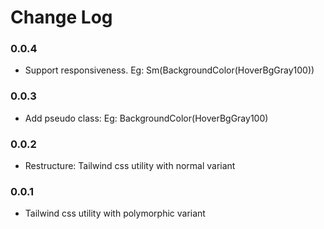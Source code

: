 # Change Log

### 0.0.4
- Support responsiveness. Eg: Sm(BackgroundColor(HoverBgGray100))

### 0.0.3
- Add pseudo class: Eg: BackgroundColor(HoverBgGray100)

### 0.0.2
- Restructure: Tailwind css utility with normal variant

### 0.0.1
- Tailwind css utility with polymorphic variant
